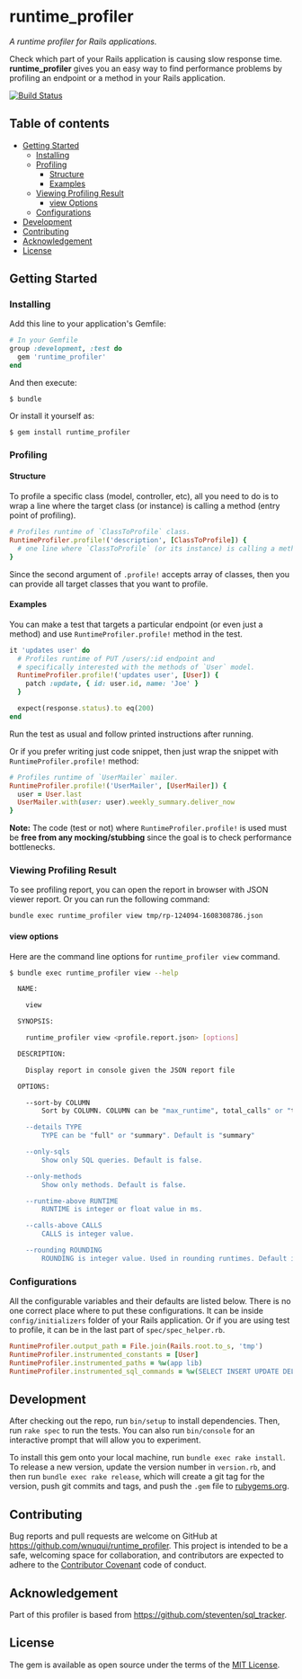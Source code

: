 # runtime_profiler

*A runtime profiler for Rails applications.*

Check which part of your Rails application is causing slow response time. **runtime_profiler** gives you an easy way to find performance problems by profiling an endpoint or a method in your Rails application.

[![Build Status](https://wnuqui.semaphoreci.com/badges/runtime_profiler/branches/master.svg?style=shields)](https://wnuqui.semaphoreci.com/projects/runtime_profiler)

## Table of contents

- [Getting Started](#getting-started)
  - [Installing](#installing)
  - [Profiling](#profiling)
    - [Structure](#structure)
    - [Examples](#examples)
  - [Viewing Profiling Result](#viewing-profiling-result)
    - [view Options](#view-options)
  - [Configurations](#configuration)
- [Development](#development)
- [Contributing](#contributing)
- [Acknowledgement](#acknowledgement)
- [License](#license)

## Getting Started

### Installing

Add this line to your application's Gemfile:

```ruby
# In your Gemfile
group :development, :test do
  gem 'runtime_profiler'
end
```

And then execute:

    $ bundle

Or install it yourself as:

    $ gem install runtime_profiler

### Profiling

#### Structure

To profile a specific class (model, controller, etc), all you need to do is to wrap a line where the target class (or instance) is calling a method (entry point of profiling).

```ruby
# Profiles runtime of `ClassToProfile` class.
RuntimeProfiler.profile!('description', [ClassToProfile]) {
  # one line where `ClassToProfile` (or its instance) is calling a method
}
```

Since the second argument of `.profile!` accepts array of classes, then you can provide all target classes that you want to profile.

#### Examples

You can make a test that targets a particular endpoint (or even just a method) and use `RuntimeProfiler.profile!` method in the test.

```ruby
it 'updates user' do
  # Profiles runtime of PUT /users/:id endpoint and
  # specifically interested with the methods of `User` model.
  RuntimeProfiler.profile!('updates user', [User]) {
    patch :update, { id: user.id, name: 'Joe' }
  }

  expect(response.status).to eq(200)
end
```

Run the test as usual and follow printed instructions after running.

Or if you prefer writing just code snippet, then just wrap the snippet with `RuntimeProfiler.profile!` method:
```ruby
# Profiles runtime of `UserMailer` mailer.
RuntimeProfiler.profile!('UserMailer', [UserMailer]) {
  user = User.last
  UserMailer.with(user: user).weekly_summary.deliver_now
}
```

**Note:** The code (test or not) where `RuntimeProfiler.profile!` is used must be **free from any mocking/stubbing** since the goal is to check performance bottlenecks.

### Viewing Profiling Result

To see profiling report, you can open the report in browser with JSON viewer report. Or you can run the following command:

```bash
bundle exec runtime_profiler view tmp/rp-124094-1608308786.json
```

#### view options

Here are the command line options for `runtime_profiler view` command.

```bash
$ bundle exec runtime_profiler view --help

  NAME:

    view

  SYNOPSIS:

    runtime_profiler view <profile.report.json> [options]

  DESCRIPTION:

    Display report in console given the JSON report file

  OPTIONS:

    --sort-by COLUMN
        Sort by COLUMN. COLUMN can be "max_runtime", total_calls" or "total_runtime". Default is "max_runtime".

    --details TYPE
        TYPE can be "full" or "summary". Default is "summary"

    --only-sqls
        Show only SQL queries. Default is false.

    --only-methods
        Show only methods. Default is false.

    --runtime-above RUNTIME
        RUNTIME is integer or float value in ms.

    --calls-above CALLS
        CALLS is integer value.

    --rounding ROUNDING
        ROUNDING is integer value. Used in rounding runtimes. Default is 4.
```

### Configurations

All the configurable variables and their defaults are listed below. There is no one correct place where to put these configurations. It can be inside `config/initializers` folder of your Rails application. Or if you are using test to profile, it can be in the last part of `spec/spec_helper.rb`.
```ruby
RuntimeProfiler.output_path = File.join(Rails.root.to_s, 'tmp')
RuntimeProfiler.instrumented_constants = [User]
RuntimeProfiler.instrumented_paths = %w(app lib)
RuntimeProfiler.instrumented_sql_commands = %w(SELECT INSERT UPDATE DELETE)
```

## Development

After checking out the repo, run `bin/setup` to install dependencies. Then, run `rake spec` to run the tests. You can also run `bin/console` for an interactive prompt that will allow you to experiment.

To install this gem onto your local machine, run `bundle exec rake install`. To release a new version, update the version number in `version.rb`, and then run `bundle exec rake release`, which will create a git tag for the version, push git commits and tags, and push the `.gem` file to [rubygems.org](https://rubygems.org).

## Contributing

Bug reports and pull requests are welcome on GitHub at https://github.com/wnuqui/runtime_profiler. This project is intended to be a safe, welcoming space for collaboration, and contributors are expected to adhere to the [Contributor Covenant](http://contributor-covenant.org) code of conduct.

## Acknowledgement

Part of this profiler is based from https://github.com/steventen/sql_tracker.

## License

The gem is available as open source under the terms of the [MIT License](http://opensource.org/licenses/MIT).
